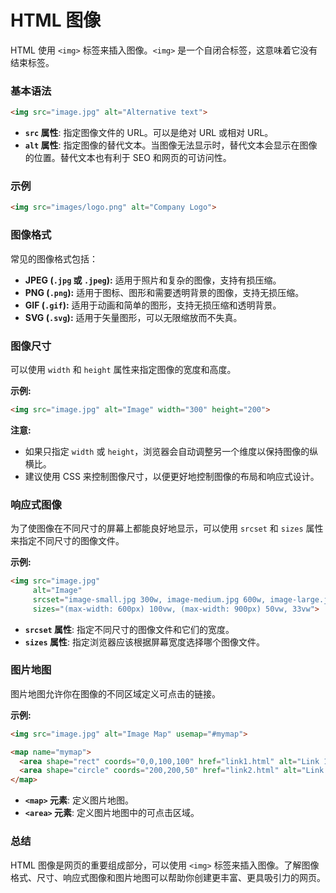 # HTML 图像

HTML 使用 `<img>` 标签来插入图像。`<img>` 是一个自闭合标签，这意味着它没有结束标签。

### 基本语法

```html
<img src="image.jpg" alt="Alternative text">
```

*   **`src` 属性**:  指定图像文件的 URL。可以是绝对 URL 或相对 URL。
*   **`alt` 属性**:  指定图像的替代文本。当图像无法显示时，替代文本会显示在图像的位置。替代文本也有利于 SEO 和网页的可访问性。

### 示例

```html
<img src="images/logo.png" alt="Company Logo">
```

### 图像格式

常见的图像格式包括：

*   **JPEG (`.jpg` 或 `.jpeg`):**  适用于照片和复杂的图像，支持有损压缩。
*   **PNG (`.png`):**  适用于图标、图形和需要透明背景的图像，支持无损压缩。
*   **GIF (`.gif`):**  适用于动画和简单的图形，支持无损压缩和透明背景。
*   **SVG (`.svg`):**  适用于矢量图形，可以无限缩放而不失真。

### 图像尺寸

可以使用 `width` 和 `height` 属性来指定图像的宽度和高度。

**示例:**

```html
<img src="image.jpg" alt="Image" width="300" height="200">
```

**注意:** 

*   如果只指定 `width` 或 `height`，浏览器会自动调整另一个维度以保持图像的纵横比。
*   建议使用 CSS 来控制图像尺寸，以便更好地控制图像的布局和响应式设计。

### 响应式图像

为了使图像在不同尺寸的屏幕上都能良好地显示，可以使用 `srcset` 和 `sizes` 属性来指定不同尺寸的图像文件。

**示例:**

```html
<img src="image.jpg" 
     alt="Image" 
     srcset="image-small.jpg 300w, image-medium.jpg 600w, image-large.jpg 900w" 
     sizes="(max-width: 600px) 100vw, (max-width: 900px) 50vw, 33vw">
```

*   **`srcset` 属性**:  指定不同尺寸的图像文件和它们的宽度。
*   **`sizes` 属性**:  指定浏览器应该根据屏幕宽度选择哪个图像文件。

### 图片地图

图片地图允许你在图像的不同区域定义可点击的链接。

**示例:**

```html
<img src="image.jpg" alt="Image Map" usemap="#mymap">

<map name="mymap">
  <area shape="rect" coords="0,0,100,100" href="link1.html" alt="Link 1">
  <area shape="circle" coords="200,200,50" href="link2.html" alt="Link 2">
</map>
```

*   **`<map>` 元素**:  定义图片地图。
*   **`<area>` 元素**:  定义图片地图中的可点击区域。

### 总结

HTML 图像是网页的重要组成部分，可以使用 `<img>` 标签来插入图像。了解图像格式、尺寸、响应式图像和图片地图可以帮助你创建更丰富、更具吸引力的网页。
